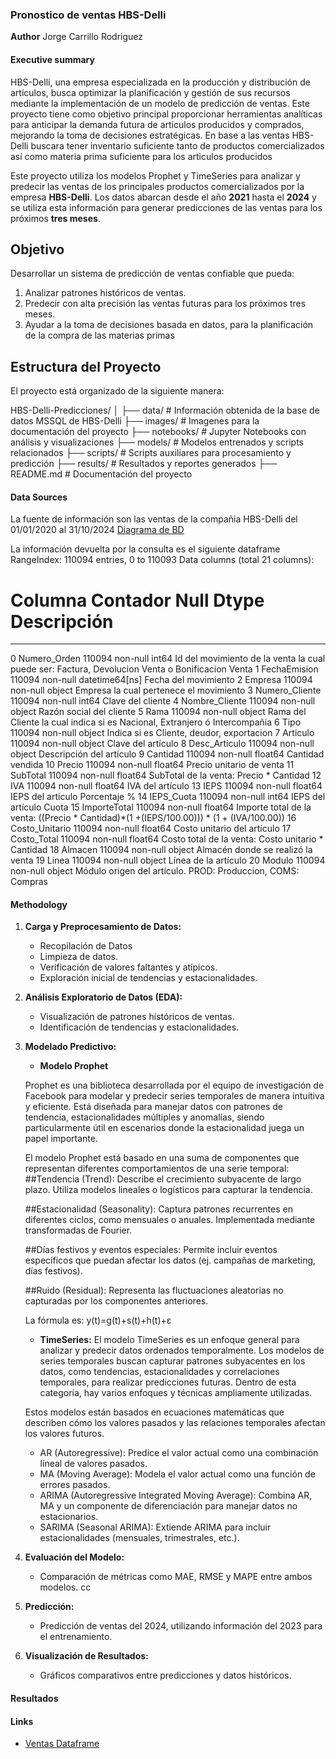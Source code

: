 ### Pronostico de ventas HBS-Delli 

**Author**
Jorge Carrillo Rodriguez

#### Executive summary
HBS-Delli, una empresa especializada en la producción y distribución de artículos, busca optimizar la planificación y gestión de sus recursos mediante la implementación de un modelo de predicción de ventas. Este proyecto tiene como objetivo principal proporcionar herramientas analíticas para anticipar la demanda futura de artículos producidos y comprados, mejorando la toma de decisiones estratégicas.
En base a las ventas HBS-Delli buscara tener inventario suficiente tanto de productos comercializados así como materia prima suficiente para los articulos producidos

Este proyecto utiliza los modelos Prophet y TimeSeries para analizar y predecir las ventas de los principales productos comercializados por la empresa **HBS-Delli**. Los datos abarcan desde el año **2021** hasta el **2024** y se utiliza esta información para generar predicciones de las ventas para los próximos **tres meses**.


## Objetivo
Desarrollar un sistema de predicción de ventas confiable que pueda:
1. Analizar patrones históricos de ventas.
2. Predecir con alta precisión las ventas futuras para los próximos tres meses.
3. Ayudar a la toma de decisiones basada en datos, para la planificación de la compra de las materias primas

## Estructura del Proyecto
El proyecto está organizado de la siguiente manera:

HBS-Delli-Predicciones/
│
├── data/                   # Información obtenida de la base de datos MSSQL de HBS-Delli
├── images/                 # Imagenes para la documentación del proyecto
├── notebooks/              # Jupyter Notebooks con análisis y visualizaciones
├── models/                 # Modelos entrenados y scripts relacionados
├── scripts/                # Scripts auxiliares para procesamiento y predicción
├── results/                # Resultados y reportes generados
├── README.md               # Documentación del proyecto


#### Data Sources
La fuente de información son las ventas de la compañia HBS-Delli del 01/01/2020 al 31/10/2024
[Diagrama de BD](images/Estructura_Tablas.png)

La información devuelta por la consulta es el siguiente dataframe
RangeIndex: 110094 entries, 0 to 110093
Data columns (total 21 columns):
 #   Columna         Contador Null    Dtype             Descripción
---  ------          --------------   -----             ---------------------------------------------------------------------------------------------------         
 0   Numero_Orden    110094 non-null  int64             Id del movimiento de la venta la cual puede ser: Factura, Devolucion Venta o Bonificacion Venta 
 1   FechaEmision    110094 non-null  datetime64[ns]    Fecha del movimiento
 2   Empresa         110094 non-null  object            Empresa la cual pertenece el movimiento
 3   Numero_Cliente  110094 non-null  int64             Clave del cliente
 4   Nombre_Cliente  110094 non-null  object            Razón social del cliente
 5   Rama            110094 non-null  object            Rama del Cliente la cual indica si es Nacional, Extranjero ó Intercompañia
 6   Tipo            110094 non-null  object            Indica si es Cliente, deudor, exportacion
 7   Articulo        110094 non-null  object            Clave del artículo
 8   Desc_Articulo   110094 non-null  object            Descripción del artículo
 9   Cantidad        110094 non-null  float64           Cantidad vendida
 10  Precio          110094 non-null  float64           Precio unitario de venta
 11  SubTotal        110094 non-null  float64           SubTotal de la venta: Precio * Cantidad
 12  IVA             110094 non-null  float64           IVA del artículo
 13  IEPS            110094 non-null  float64           IEPS del artículo Porcentaje %
 14  IEPS_Cuota      110094 non-null  int64             IEPS del artículo Cuota
 15  ImporteTotal    110094 non-null  float64           Importe total de la venta: ((Precio * Cantidad)*(1 +(IEPS/100.00))) * (1 + (IVA/100.00))
 16  Costo_Unitario  110094 non-null  float64           Costo unitario del artículo
 17  Costo_Total     110094 non-null  float64           Costo total de la venta: Costo unitario * Cantidad
 18  Almacen         110094 non-null  object            Almacén donde se realizó la venta
 19  Linea           110094 non-null  object            Línea de la artículo
 20  Modulo          110094 non-null  object            Módulo origen del artículo. PROD: Produccion, COMS: Compras

#### Methodology 

1. **Carga y Preprocesamiento de Datos:**
    - Recopilación de Datos
    - Limpieza de datos.
    - Verificación de valores faltantes y atípicos.
    - Exploración inicial de tendencias y estacionalidades.

2. **Análisis Exploratorio de Datos (EDA):**
    - Visualización de patrones históricos de ventas.
    - Identificación de tendencias y estacionalidades.

3. **Modelado Predictivo:**
    - **Modelo Prophet**


    Prophet es una biblioteca desarrollada por el equipo de investigación de Facebook para modelar y predecir series temporales de manera intuitiva y eficiente. Está diseñada para manejar datos con patrones de tendencia, estacionalidades múltiples y anomalías, siendo particularmente útil en escenarios donde la estacionalidad juega un papel importante.

    El modelo Prophet está basado en una suma de componentes que representan diferentes comportamientos de una serie temporal:
    ##Tendencia (Trend):
    Describe el crecimiento subyacente de largo plazo.
    Utiliza modelos lineales o logísticos para capturar la tendencia.

    ##Estacionalidad (Seasonality):
    Captura patrones recurrentes en diferentes ciclos, como mensuales o anuales.
    Implementada mediante transformadas de Fourier.

    ##Días festivos y eventos especiales:
    Permite incluir eventos específicos que puedan afectar los datos (ej. campañas de marketing, días festivos).
    
    ##Ruido (Residual):
    Representa las fluctuaciones aleatorias no capturadas por los componentes anteriores.

    La fórmula es: y(t)=g(t)+s(t)+h(t)+ε

    - **TimeSeries:**
    El modelo TimeSeries es un enfoque general para analizar y predecir datos ordenados temporalmente. Los modelos de series temporales buscan capturar patrones subyacentes en los datos, como tendencias, estacionalidades y correlaciones temporales, para realizar predicciones futuras. Dentro de esta categoría, hay varios enfoques y técnicas ampliamente utilizadas.

    Estos modelos están basados en ecuaciones matemáticas que describen cómo los valores pasados y las relaciones temporales afectan los valores futuros.
    * AR (Autoregressive): Predice el valor actual como una combinación líneal de valores pasados.
    * MA (Moving Average): Modela el valor actual como una función de errores pasados.
    * ARIMA (Autoregressive Integrated Moving Average): Combina AR, MA y un componente de diferenciación para manejar datos no estacionarios.
    * SARIMA (Seasonal ARIMA): Extiende ARIMA para incluir estacionalidades (mensuales, trimestrales, etc.).

4. **Evaluación del Modelo:**
    - Comparación de métricas como MAE, RMSE y MAPE entre ambos modelos.
cc
5. **Predicción:**
    - Predicción de ventas del 2024, utilizando información del 2023 para el entrenamiento.

6. **Visualización de Resultados:**
    - Gráficos comparativos entre predicciones y datos históricos.


#### Resultados


#### Links

- [Ventas Dataframe](data/Ventas_CapstoneProject_Agrupado.xlsx)

